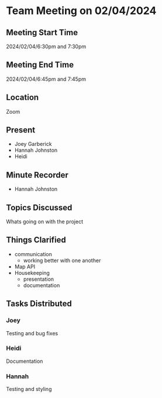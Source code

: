 # Team Meeting on 02/04/2024
## Meeting Start Time
2024/02/04/6:30pm and 7:30pm
## Meeting End Time
2024/02/04/6:45pm and 7:45pm
## Location
Zoom
## Present
- Joey Garberick
- Hannah Johnston
- Heidi
## Minute Recorder
- Hannah Johnston
## Topics Discussed 
Whats going on with the project
## Things Clarified
- communication
    - working better with one another
- Map API
- Housekeeping
    - presentation 
    - documentation

## Tasks Distributed
### Joey
Testing and bug fixes
### Heidi
Documentation
### Hannah
Testing and styling




